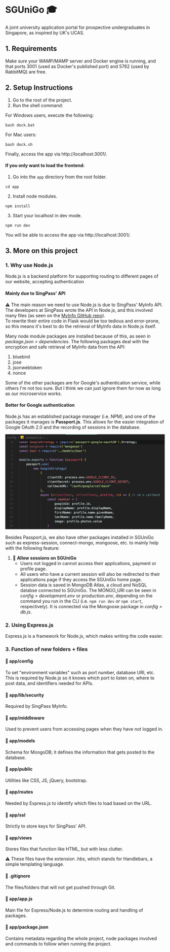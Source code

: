 # SGUniGo 🎓

A joint university application portal for prospective undergraduates in Singapore, as inspired by UK's UCAS.

## 1. Requirements
Make sure your WAMP/MAMP server and Docker engine is running, and that ports 3001 (used as Docker's published port) and 5762 (used by RabbitMQ) are free.

## 2. Setup Instructions
1. Go to the root of the project.
2. Run the shell command:

For Windows users, execute the following:
```
bash dock.bat
```
For Mac users:
```
bash dock.sh
```
Finally, access the app via http://localhost:3001/.

#### If you only want to load the frontend:
1. Go into the `app` directory from the root folder.
```
cd app
```
2. Install node modules.
```
npm install
```
3. Start your localhost in dev mode.
```
npm run dev
```
You will be able to access the app via http://localhost:3001/.

## 3. More on this project
### 1. Why use Node.js
Node.js is a backend platform for supporting routing to different pages of our website, accepting authentication<br>

#### Mainly due to SingPass' API
⚠️ The main reason we need to use Node.js is due to SingPass' MyInfo API. The developers at SingPass wrote the API in Node.js, and this involved many files (as seen on the [MyInfo GitHub repo](https://github.com/ndi-trusted-data/myinfo-demo-app)).<br>
To rewrite their entire code in Flask would be too tedious and error-prone, so this means it's best to do the retrieval of MyInfo data in Node.js itself.<br>

Many node module packages are installed because of this, as seen in *package.json > dependencies*. The following packages deal with the encryption and safe retrieval of MyInfo data from the API:
1. bluebird
2. jose
3. jsonwebtoken
4. nonce  

Some of the other packages are for Google's authentication service, while others I'm not too sure. But I think we can just ignore them for now as long as our microservice works.

#### Better for Google authentication
Node.js has an established package manager (i.e. NPM), and one of the packages it manages is **Passport.js**. This allows for the easier integration of Google OAuth 2.0 and the recording of sessions in the database.<br>

![passportjs-example](demo/passportjs-example.png)

Besides Passport.js, we also have other packages installed in SGUniGo such as express-session, connect-mongo, mongoose, etc. to mainly help with the following feature:<br>

1. 🍪 **Allow sessions on SGUniGo**
    - Users not logged in cannot access their applications, payment or profile page.
    - All users who have a current session will also be redirected to their applications page if they access the SGUniGo home page.
    - Session data is saved in MongoDB Atlas, a cloud and NoSQL databse connected to SGUniGo. The MONGO_URI can be seen in *config > development.env* or *production.env*, depending on the command you run in the CLI (i.e. `npm run dev` *or* `npm start`, respectively). It is connected via the Mongoose package in *config > db.js*.

### 2. Using Express.js
Express.js is a framework for Node.js, which makes writing the code easier.

### 3. Function of new folders + files

#### 📂 app/config
To set "environment variables" such as port number, database URI, etc. This is required by Node.js so it knows which port to listen on, where to post data, and identifiers needed for APIs.

#### 📂 app/lib/security
Required by SingPass MyInfo.

#### 📂 app/middleware
Used to prevent users from accessing pages when they have not logged in.

#### 📂 app/models
Schema for MongoDB; it defines the information that gets posted to the database.

#### 📂 app/public
Utilities like CSS, JS, jQuery, bootstrap.

#### 📂 app/routes
Needed by Express.js to identify which files to load based on the URL.

#### 📂 app/ssl
Strictly to store keys for SingPass' API.

#### 📂 app/views
Stores files that function like HTML, but with less clutter.

⚠️ These files have the extension *.hbs*, which stands for Handlebars, a simple templating language.

#### 📄 .gitignore
The files/folders that will not get pushed through Git.

#### 📄 app/app.js
Main file for Express/Node.js to determine routing and handling of packages.

#### 📄 app/package.json
Contains metadata regarding the whole project, node packages involved and commands to follow when running the project.